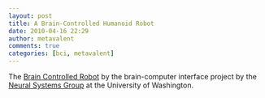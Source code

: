 ```yaml
---
layout: post
title: A Brain-Controlled Humanoid Robot
date: 2010-04-16 22:29
author: metavalent
comments: true
categories: [bci, metavalent]
---
```

The <a href="http://www.cs.washington.edu/homes/pshenoy/BrainControlledRobot.html">Brain Controlled Robot</a> by the brain-computer interface project by the <a href="http://neural.cs.washington.edu/">Neural Systems Group</a> at the University of Washington. 
